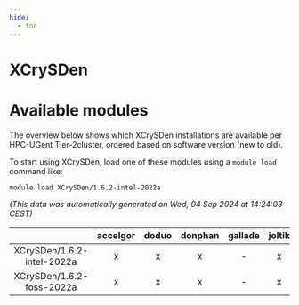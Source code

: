 ```yaml
---
hide:
  - toc
---
```


XCrySDen
========

# Available modules


The overview below shows which XCrySDen installations are available per HPC-UGent Tier-2cluster, ordered based on software version (new to old).

To start using XCrySDen, load one of these modules using a `module load` command like:

```shell
module load XCrySDen/1.6.2-intel-2022a
```

*(This data was automatically generated on Wed, 04 Sep 2024 at 14:24:03 CEST)*  

| |accelgor|doduo|donphan|gallade|joltik|shinx|skitty|
| :---: | :---: | :---: | :---: | :---: | :---: | :---: | :---: |
|XCrySDen/1.6.2-intel-2022a|x|x|x|-|x|-|x|
|XCrySDen/1.6.2-foss-2022a|x|x|x|-|x|-|x|
